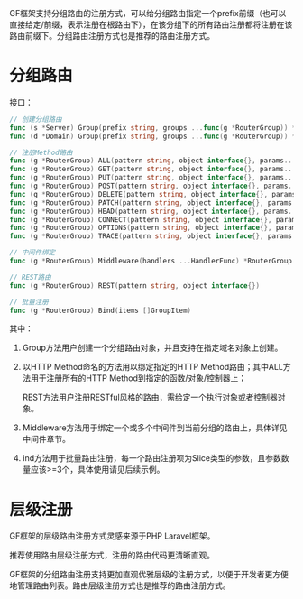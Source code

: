 GF框架支持分组路由的注册方式，可以给分组路由指定一个prefix前缀（也可以直接给定/前缀，表示注册在根路由下），在该分组下的所有路由注册都将注册在该路由前缀下。分组路由注册方式也是推荐的路由注册方式。

# 分组路由
接口：
```go
// 创建分组路由
func (s *Server) Group(prefix string, groups ...func(g *RouterGroup)) *RouterGroup 
func (d *Domain) Group(prefix string, groups ...func(g *RouterGroup)) *RouterGroup 

// 注册Method路由
func (g *RouterGroup) ALL(pattern string, object interface{}, params...interface{})
func (g *RouterGroup) GET(pattern string, object interface{}, params...interface{})
func (g *RouterGroup) PUT(pattern string, object interface{}, params...interface{})
func (g *RouterGroup) POST(pattern string, object interface{}, params...interface{})
func (g *RouterGroup) DELETE(pattern string, object interface{}, params...interface{})
func (g *RouterGroup) PATCH(pattern string, object interface{}, params...interface{})
func (g *RouterGroup) HEAD(pattern string, object interface{}, params...interface{})
func (g *RouterGroup) CONNECT(pattern string, object interface{}, params...interface{})
func (g *RouterGroup) OPTIONS(pattern string, object interface{}, params...interface{})
func (g *RouterGroup) TRACE(pattern string, object interface{}, params...interface{})

// 中间件绑定
func (g *RouterGroup) Middleware(handlers ...HandlerFunc) *RouterGroup

// REST路由
func (g *RouterGroup) REST(pattern string, object interface{})

// 批量注册
func (g *RouterGroup) Bind(items []GroupItem)
```
其中：

1. Group方法用户创建一个分组路由对象，并且支持在指定域名对象上创建。
2. 以HTTP Method命名的方法用以绑定指定的HTTP Method路由；其中ALL方法用于注册所有的HTTP Method到指定的函数/对象/控制器上；

   REST方法用户注册RESTful风格的路由，需给定一个执行对象或者控制器对象。
3. Middleware方法用于绑定一个或多个中间件到当前分组的路由上，具体详见中间件章节。
4. ind方法用于批量路由注册，每一个路由注册项为Slice类型的参数，且参数数量应该>=3个，具体使用请见后续示例。


# 层级注册
GF框架的层级路由注册方式灵感来源于PHP Laravel框架。

推荐使用路由层级注册方式，注册的路由代码更清晰直观。

GF框架的分组路由注册支持更加直观优雅层级的注册方式，以便于开发者更方便地管理路由列表。路由层级注册方式也是推荐的路由注册方式。



























